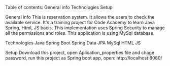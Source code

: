 Table of contents:
General info
Technologies
Setup

General info
This is reservation system. It allows the users to check the available service. 
It's a training project for Code Academy to learn Java Spring, Html, JS bacis.
This implementation uses Spring Security to manage all the permissions and roles.
This application is using MySql database.

Technologies
Java 
Spring Boot
Spring Data JPA 
MySql 
HTML 
JS

Setup
Download this project, open Aplication_properties file and chage password, run this project as Spring boot app, open:
http://localhost:8080/
